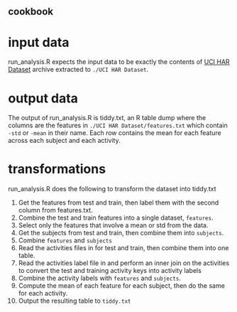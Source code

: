 ## cookbook

# input data
run_analysis.R expects the input data to be exactly the contents of [UCI HAR Dataset](https://d396qusza40orc.cloudfront.net/getdata%2Fprojectfiles%2FUCI%20HAR%20Dataset.zip) archive extracted to `./UCI HAR Dataset`.

# output data
The output of run_analysis.R is tiddy.txt, an R table dump where the columns are the features in `./UCI HAR Dataset/features.txt` which contain `-std` or `-mean` in their name. Each row contains the mean for each feature across each subject and each activity.

# transformations
run_analysis.R does the following to transform the dataset into tiddy.txt

1. Get the features from test and train, then label them with the second column from features.txt.
2. Combine the test and train features into a single dataset, `features`.
3. Select only the features that involve a mean or std from the data.
4. Get the subjects from test and train, then combine them into `subjects`.
5. Combine `features` and `subjects`
6. Read the activities files in for test and train, then combine them into one table.
7. Read the activities label file in and perform an inner join on the activities to convert the test and training activity keys into activity labels
8. Combine the activity labels with `features` and `subjects`.  
9. Compute the mean of each feature for each subject, then do the same for each activity.
10. Output the resulting table to `tiddy.txt`
